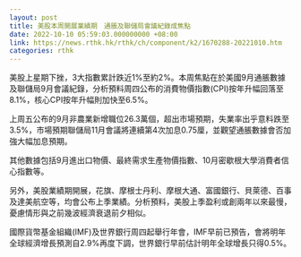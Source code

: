 ```yaml
---
layout: post
title: 美股本周開展業績期　通脹及聯儲局會議紀錄成焦點
date: 2022-10-10 05:59:03.000000000 +08:00
link: https://news.rthk.hk/rthk/ch/component/k2/1670288-20221010.htm
categories: rthk
---
```


美股上星期下挫，3大指數累計跌近1%至約2%。本周焦點在於美國9月通脹數據及聯儲局9月會議紀錄，分析預料周四公布的消費物價指數(CPI)按年升幅回落至8.1%，核心CPI按年升幅則加快至6.5%。

上周五公布的9月非農業新增職位26.3萬個，超出市場預期，失業率出乎意料跌至3.5%，市場預期聯儲局11月會議將連續第4次加息0.75厘，並觀望通脹數據會否加強大幅加息預期。

其他數據包括9月進出口物價、最終需求生產物價指數、10月密歇根大學消費者信心指數等。

另外，美股業績期開展，花旗、摩根士丹利、摩根大通、富國銀行、貝萊德、百事及達美航空等，均會公布上季業績。分析預料，美股上季盈利或創兩年以來最慢，憂慮情形與之前幾波經濟衰退前夕相似。

國際貨幣基金組織(IMF)及世界銀行周四起舉行年會，IMF早前已預告，會將明年全球經濟增長預測自2.9%再度下調，世界銀行早前估計明年全球增長只得0.5%。
